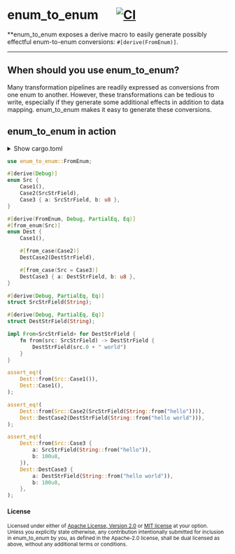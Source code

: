 # enum_to_enum &emsp; [![CI](https://github.com/ratchetdesigns/enum_to_enum/actions/workflows/ci.yml/badge.svg)](https://github.com/ratchetdesigns/enum_to_enum/actions/workflows/ci.yml)

**enum_to_enum exposes a derive macro to easily generate possibly effectful enum-to-enum conversions: `#[derive(FromEnum)]`.

---

## When should you use enum_to_enum?

Many transformation pipelines are readily expressed as conversions from one enum to another.
However, these transformations can be tedious to write, especially if they generate some additional effects in addition to data mapping.
enum_to_enum makes it easy to generate these conversions.

## enum_to_enum in action

<details>
<summary>
Show cargo.toml
</summary>

```toml
[dependencies]
enum_to_enum = "0.1.0"
```
</details>
<p></p>

```rust
use enum_to_enum::FromEnum;

#[derive(Debug)]
enum Src {
    Case1(),
    Case2(SrcStrField),
    Case3 { a: SrcStrField, b: u8 },
}

#[derive(FromEnum, Debug, PartialEq, Eq)]
#[from_enum(Src)]
enum Dest {
    Case1(),

    #[from_case(Case2)]
    DestCase2(DestStrField),

    #[from_case(Src = Case3)]
    DestCase3 { a: DestStrField, b: u8 },
}

#[derive(Debug, PartialEq, Eq)]
struct SrcStrField(String);

#[derive(Debug, PartialEq, Eq)]
struct DestStrField(String);

impl From<SrcStrField> for DestStrField {
    fn from(src: SrcStrField) -> DestStrField {
        DestStrField(src.0 + " world")
    }
}

assert_eq!(
    Dest::from(Src::Case1()),
    Dest::Case1(),
);

assert_eq!(
    Dest::from(Src::Case2(SrcStrField(String::from("hello")))),
    Dest::DestCase2(DestStrField(String::from("hello world"))),
);

assert_eq!(
    Dest::from(Src::Case3 {
        a: SrcStrField(String::from("hello")),
        b: 100u8,
    }),
    Dest::DestCase3 {
        a: DestStrField(String::from("hello world")),
        b: 100u8,
    },
);
```

#### License

<sup>
Licensed under either of <a href="LICENSE-APACHE">Apache License, Version
2.0</a> or <a href="LICENSE-MIT">MIT license</a> at your option.
</sup>

<br>

<sub>
Unless you explicitly state otherwise, any contribution intentionally submitted
for inclusion in enum_to_enum by you, as defined in the Apache-2.0 license, shall be dual licensed as above, without any additional terms or conditions.
</sub>
